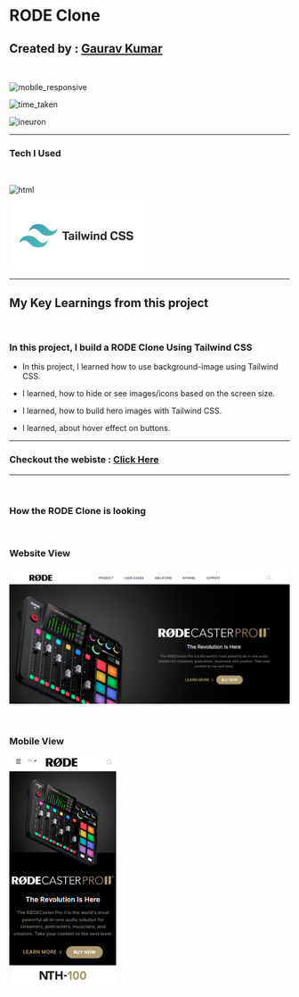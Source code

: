 # RODE Clone

##  Created by : [Gaurav Kumar](https://the-gaurav-portfolio.netlify.app/)

</br>

![mobile_responsive](https://img.shields.io/badge/Mobile%20Responsive-Yes-yellowgreen)


![time_taken](https://img.shields.io/badge/Time%20Taken-12%20hours-red)

![ineuron](https://img.shields.io/badge/Ineuron-Javascript%20Full%20Stack%20Web%20Developer%20Bootcamp-orange)

***

### Tech I Used
<br>

![html](https://camo.githubusercontent.com/5bcb7cda967deb354d2abb58d21c13144d67ddbb706201f1541de2ffd4e2f46b/68747470733a2f2f696d672e736869656c64732e696f2f62616467652f68746d6c2d3336373041303f7374796c653d666f722d7468652d6261646765266c6f676f3d68746d6c35266c6f676f436f6c6f723d7768697465)

![tailwind_css](./assets/screenshots/tailwind-logo.svg)

***

## My Key Learnings from this project

<br>

### In this project, I build a RODE Clone Using Tailwind CSS

- In this project, I learned how to use background-image using Tailwind CSS.

- I learned, how to hide or see images/icons based on the screen size.

- I learned, how to build hero images with Tailwind CSS.

- I learned, about hover effect on buttons.



***

### Checkout the webiste : [Click Here](https://the-shopify.netlify.app/)

***
<br>

### How the RODE Clone is looking

<br>

### Website View

![website_view](./assets/screenshots/screenshot-1.png)

</br>

### Mobile View

![mobile_view](./assets/screenshots/screenshot-2.png)

</br>

